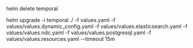 helm delete temporal

helm upgrade -i temporal ./ -f values.yaml -f values/values.dynamic_config.yaml -f values/values.elasticsearch.yaml -f values/values.ndc.yaml -f values/values.postgresql.yaml -f values/values.resources.yaml  --timeout 15m